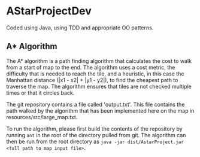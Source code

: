# AStarProjectDev
Coded using Java, using TDD and appropriate OO patterns.
<h2>A* Algorithm </h2>
The A* algorithm is a path finding algorithm that calculates the cost to walk from a start of map to the end. The algorithm uses a cost metric, the difficulty that is needed to reach the tile, and a heuristic, in this case the Manhattan distance 
(|x1 - x2| + |y1 - y2|), to find the cheapest path to traverse the map. The algorithm ensures that tiles are not checked multiple times or that it circles back.

The git repository contains a file called 'output.txt'. This file contains the path walked by the algorithm that has been implemented here on the map in resources/src/large_map.txt.

To run the algorithm, please first build the contents of the repository by running `ant` in the root of the directory pulled from git. The algorithm can then be run from the root directory as `java -jar dist/AstarProject.jar <full path to map input file>`.